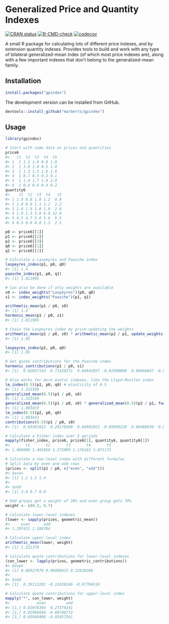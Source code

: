 
<!-- README.md is generated from README.Rmd. Please edit that file. -->

# Generalized Price and Quantity Indexes

<!-- Badges -->

[![CRAN
status](https://www.r-pkg.org/badges/version/gpindex)](https://cran.r-project.org/package=gpindex)
[![R-CMD-check](https://github.com/marberts/gpindex/workflows/R-CMD-check/badge.svg)](https://github.com/marberts/gpindex/actions)
[![codecov](https://codecov.io/gh/marberts/gpindex/branch/master/graph/badge.svg?token=lHDHsGHsLd)](https://app.codecov.io/gh/marberts/gpindex)

A small R package for calculating lots of different price indexes, and
by extension quantity indexes. Provides tools to build and work with any
type of bilateral generalized-mean index (of which most price indexes
are), along with a few important indexes that don’t belong to the
generalized-mean family.

## Installation

``` r
install.packages("gpindex")
```

The development version can be installed from GitHub.

``` r
devtools::install_github("marberts/gpindex")
```

## Usage

``` r
library(gpindex)

# Start with some data on prices and quantities
price6
#>   t1  t2  t3  t4  t5
#> 1  1 1.2 1.0 0.8 1.0
#> 2  1 3.0 1.0 0.5 1.0
#> 3  1 1.3 1.5 1.6 1.6
#> 4  1 0.7 0.5 0.3 0.1
#> 5  1 1.4 1.7 1.9 2.0
#> 6  1 0.8 0.6 0.4 0.2
quantity6
#>    t1  t2  t3  t4   t5
#> 1 1.0 0.8 1.0 1.2  0.9
#> 2 1.0 0.9 1.1 1.2  1.2
#> 3 2.0 1.9 1.8 1.9  2.0
#> 4 1.0 1.3 3.0 6.0 12.0
#> 5 4.5 4.7 5.0 5.6  6.5
#> 6 0.5 0.6 0.8 1.3  2.5

p0 <- price6[[1]]
p1 <- price6[[2]]
p2 <- price6[[3]]
q0 <- price6[[1]]
q1 <- price6[[2]]

# Calculate a Laspeyres and Paasche index
laspeyres_index(p1, p0, q0)
#> [1] 1.4
paasche_index(p1, p0, q1)
#> [1] 1.811905

# Can also be done if only weights are available
s0 <- index_weights("Laspeyres")(p0, q0)
s1 <- index_weights("Paasche")(p1, q1)

arithmetic_mean(p1 / p0, s0)
#> [1] 1.4
harmonic_mean(p1 / p0, s1)
#> [1] 1.811905

# Chain the Laspeyres index by price-updating the weights
arithmetic_mean(p1 / p0, s0) * arithmetic_mean(p2 / p1, update_weights(p1 / p0, s0))
#> [1] 1.05

laspeyres_index(p2, p0, q0)
#> [1] 1.05

# Get quote contributions for the Paasche index
harmonic_contributions(p1 / p0, s1)
#> [1]  0.02857143  0.71428571  0.04642857 -0.02500000  0.06666667 -0.01904762

# Also works for more exotic indexes, like the Lloyd-Moulton index
lm_index(0.5)(p1, p0, q0) # elasticity of 0.5
#> [1] 1.315599
generalized_mean(0.5)(p1 / p0, s0)
#> [1] 1.315599
generalized_mean(0.5)(p1 / p0, s0) * generalized_mean(0.5)(p2 / p1, factor_weights(0.5)(p1 / p0, s0))
#> [1] 1.003433
lm_index(0.5)(p2, p0, q0)
#> [1] 1.003433
contributions(0.5)(p1 / p0, s0)
#> [1]  0.03361012  0.26178360  0.04942922 -0.05699229  0.06468830 -0.03691970

# Calculate a Fisher index over 5 periods
mapply(fisher_index, price6, price6[1], quantity6, quantity6[1])
#>       t1       t2       t3       t4       t5 
#> 1.000000 1.401050 1.272099 1.176163 1.071172

# Calculate a two-level index with different formulas
# Split data by even and odd rows
(prices <- split(p1 / p0, c("even", "odd")))
#> $even
#> [1] 1.2 1.3 1.4
#> 
#> $odd
#> [1] 3.0 0.7 0.8

# Odd groups get a weight of 30% and even group gets 70%
weight <- c(0.3, 0.7)

# Calculate lower-level indexes
(lower <- sapply(prices, geometric_mean))
#>     even      odd 
#> 1.297431 1.188784

# Calculate upper-level index
arithmetic_mean(lower, weight)
#> [1] 1.221378

# Calculate quote contributions for lower-level indexes
(con_lower <- lapply(prices, geometric_contributions))
#> $even
#> [1] 0.06927979 0.09986815 0.12828288
#> 
#> $odd
#> [1]  0.39113201 -0.12438246 -0.07796516

# Calculate quote contributions for upper-level index
mapply("*", con_lower, weight)
#>            even         odd
#> [1,] 0.02078394  0.27379241
#> [2,] 0.02996044 -0.08706772
#> [3,] 0.03848486 -0.05457561
```
